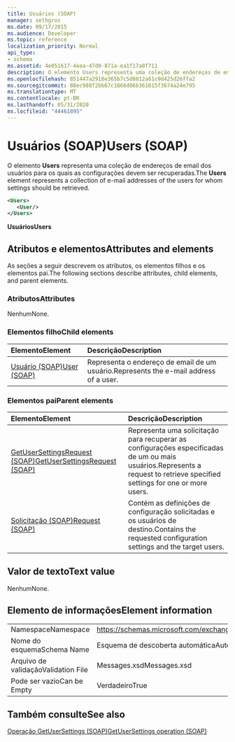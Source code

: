 ```yaml
---
title: Usuários (SOAP)
manager: sethgros
ms.date: 09/17/2015
ms.audience: Developer
ms.topic: reference
localization_priority: Normal
api_type:
- schema
ms.assetid: 4e051617-4eea-47d0-871a-ea1f17a0f711
description: O elemento Users representa uma coleção de endereços de email dos usuários para os quais as configurações devem ser recuperadas.
ms.openlocfilehash: 851447a2918e365b7c5d8812a61c9d425d26ffa2
ms.sourcegitcommit: 88ec988f2bb67c1866d06b361615f3674a24e795
ms.translationtype: MT
ms.contentlocale: pt-BR
ms.lasthandoff: 05/31/2020
ms.locfileid: "44461895"
---
```

# <a name="users-soap"></a><span data-ttu-id="21fd7-103">Usuários (SOAP)</span><span class="sxs-lookup"><span data-stu-id="21fd7-103">Users (SOAP)</span></span>

<span data-ttu-id="21fd7-104">O elemento **Users** representa uma coleção de endereços de email dos usuários para os quais as configurações devem ser recuperadas.</span><span class="sxs-lookup"><span data-stu-id="21fd7-104">The **Users** element represents a collection of e-mail addresses of the users for whom settings should be retrieved.</span></span> 
  
```XML
<Users>
   <User/>
</Users>
```

 <span data-ttu-id="21fd7-105">**Usuários**</span><span class="sxs-lookup"><span data-stu-id="21fd7-105">**Users**</span></span>
## <a name="attributes-and-elements"></a><span data-ttu-id="21fd7-106">Atributos e elementos</span><span class="sxs-lookup"><span data-stu-id="21fd7-106">Attributes and elements</span></span>

<span data-ttu-id="21fd7-107">As seções a seguir descrevem os atributos, os elementos filhos e os elementos pai.</span><span class="sxs-lookup"><span data-stu-id="21fd7-107">The following sections describe attributes, child elements, and parent elements.</span></span>
  
### <a name="attributes"></a><span data-ttu-id="21fd7-108">Atributos</span><span class="sxs-lookup"><span data-stu-id="21fd7-108">Attributes</span></span>

<span data-ttu-id="21fd7-109">Nenhum</span><span class="sxs-lookup"><span data-stu-id="21fd7-109">None.</span></span>
  
### <a name="child-elements"></a><span data-ttu-id="21fd7-110">Elementos filho</span><span class="sxs-lookup"><span data-stu-id="21fd7-110">Child elements</span></span>

|<span data-ttu-id="21fd7-111">**Elemento**</span><span class="sxs-lookup"><span data-stu-id="21fd7-111">**Element**</span></span>|<span data-ttu-id="21fd7-112">**Descrição**</span><span class="sxs-lookup"><span data-stu-id="21fd7-112">**Description**</span></span>|
|:-----|:-----|
|[<span data-ttu-id="21fd7-113">Usuário (SOAP)</span><span class="sxs-lookup"><span data-stu-id="21fd7-113">User (SOAP)</span></span>](user-soap.md) <br/> |<span data-ttu-id="21fd7-114">Representa o endereço de email de um usuário.</span><span class="sxs-lookup"><span data-stu-id="21fd7-114">Represents the e-mail address of a user.</span></span>  <br/> |
   
### <a name="parent-elements"></a><span data-ttu-id="21fd7-115">Elementos pai</span><span class="sxs-lookup"><span data-stu-id="21fd7-115">Parent elements</span></span>

|<span data-ttu-id="21fd7-116">**Elemento**</span><span class="sxs-lookup"><span data-stu-id="21fd7-116">**Element**</span></span>|<span data-ttu-id="21fd7-117">**Descrição**</span><span class="sxs-lookup"><span data-stu-id="21fd7-117">**Description**</span></span>|
|:-----|:-----|
|[<span data-ttu-id="21fd7-118">GetUserSettingsRequest (SOAP)</span><span class="sxs-lookup"><span data-stu-id="21fd7-118">GetUserSettingsRequest (SOAP)</span></span>](getusersettingsrequest-soap.md) <br/> |<span data-ttu-id="21fd7-119">Representa uma solicitação para recuperar as configurações especificadas de um ou mais usuários.</span><span class="sxs-lookup"><span data-stu-id="21fd7-119">Represents a request to retrieve specified settings for one or more users.</span></span>  <br/> |
|[<span data-ttu-id="21fd7-120">Solicitação (SOAP)</span><span class="sxs-lookup"><span data-stu-id="21fd7-120">Request (SOAP)</span></span>](request-soap.md) <br/> |<span data-ttu-id="21fd7-121">Contém as definições de configuração solicitadas e os usuários de destino.</span><span class="sxs-lookup"><span data-stu-id="21fd7-121">Contains the requested configuration settings and the target users.</span></span>  <br/> |
   
## <a name="text-value"></a><span data-ttu-id="21fd7-122">Valor de texto</span><span class="sxs-lookup"><span data-stu-id="21fd7-122">Text value</span></span>

<span data-ttu-id="21fd7-123">Nenhum</span><span class="sxs-lookup"><span data-stu-id="21fd7-123">None.</span></span>
  
## <a name="element-information"></a><span data-ttu-id="21fd7-124">Elemento de informações</span><span class="sxs-lookup"><span data-stu-id="21fd7-124">Element information</span></span>

|||
|:-----|:-----|
|<span data-ttu-id="21fd7-125">Namespace</span><span class="sxs-lookup"><span data-stu-id="21fd7-125">Namespace</span></span>  <br/> |https://schemas.microsoft.com/exchange/2010/Autodiscover  <br/> |
|<span data-ttu-id="21fd7-126">Nome do esquema</span><span class="sxs-lookup"><span data-stu-id="21fd7-126">Schema Name</span></span>  <br/> |<span data-ttu-id="21fd7-127">Esquema de descoberta automática</span><span class="sxs-lookup"><span data-stu-id="21fd7-127">Autodiscover schema</span></span>  <br/> |
|<span data-ttu-id="21fd7-128">Arquivo de validação</span><span class="sxs-lookup"><span data-stu-id="21fd7-128">Validation File</span></span>  <br/> |<span data-ttu-id="21fd7-129">Messages.xsd</span><span class="sxs-lookup"><span data-stu-id="21fd7-129">Messages.xsd</span></span>  <br/> |
|<span data-ttu-id="21fd7-130">Pode ser vazio</span><span class="sxs-lookup"><span data-stu-id="21fd7-130">Can be Empty</span></span>  <br/> |<span data-ttu-id="21fd7-131">Verdadeiro</span><span class="sxs-lookup"><span data-stu-id="21fd7-131">True</span></span>  <br/> |
   
## <a name="see-also"></a><span data-ttu-id="21fd7-132">Também consulte</span><span class="sxs-lookup"><span data-stu-id="21fd7-132">See also</span></span>



[<span data-ttu-id="21fd7-133">Operação GetUserSettings (SOAP)</span><span class="sxs-lookup"><span data-stu-id="21fd7-133">GetUserSettings operation (SOAP)</span></span>](getusersettings-operation-soap.md)

